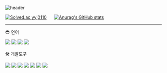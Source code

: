 ![header](https://capsule-render.vercel.app/api?type=rect&color=gradient&customColorList=20&height=150&section=header&text=Merry%20Berry&fontColor=ffffff&fontSize=50&fontAlignY=35&animation=fadeIn&desc=YoungJun%20Ryu!&descAlignY=70)

[![Solved.ac
yyj0110](http://mazassumnida.wtf/api/v2/generate_badge?boj=yyj0110)](https://solved.ac/yyj0110)&nbsp;&nbsp;&nbsp;&nbsp;&nbsp;
[![Anurag's GitHub stats](https://github-readme-stats.vercel.app/api?username=Merry-Berry&show_icons=true&theme=radical)](https://github.com/Merry-Berry/github-readme-stats)
<hr>

😎 언어   

<img src="https://img.shields.io/badge/C-A8B9CC?style=flat-square&logo=C&logoColor=white"/> <img src="https://img.shields.io/badge/C++-00599C?style=flat-square&logo=C%2B%2B&logoColor=white"/> <img src="https://img.shields.io/badge/Java-007396?style=flat-square&logo=Java&logoColor=white"/> <img src="https://img.shields.io/badge/Python-3776AB?style=flat-square&logo=Python&logoColor=white"/> 
<br>
<br>
🛠 개발도구   

<img src="https://img.shields.io/badge/Linux-FCC624?style=flat-square&logo=Linux&logoColor=white"/> <img src="https://img.shields.io/badge/Ubuntu-E95420?style=flat-square&logo=Ubuntu&logoColor=white"/> <img src="https://img.shields.io/badge/VisualStudio-5C2D91?style=flat-square&logo=Visual Studio&logoColor=white"/> <img src="https://img.shields.io/badge/VSCode-007ACC?style=flat-square&logo=Visual Studio Code&logoColor=white"/> <img src="https://img.shields.io/badge/Eclipse-2C2255?style=flat-square&logo=Eclipse&logoColor=white"/> <img src="https://img.shields.io/badge/Vim-019733?style=flat-square&logo=Vim&logoColor=white"/> <img src="https://img.shields.io/badge/VMware-607078?style=flat-square&logo=VMware&logoColor=white"/>
<br>
<br>

<!--
**Merry-Berry/Merry-Berry** is a ✨ _special_ ✨ repository because its `README.md` (this file) appears on your GitHub profile.

Here are some ideas to get you started:

- 🔭 I’m currently working on ...
- 🌱 I’m currently learning ...
- 👯 I’m looking to collaborate on ...
- 🤔 I’m looking for help with ...
- 💬 Ask me about ...
- 📫 How to reach me: ...
- 😄 Pronouns: ...
- ⚡ Fun fact: ...
-->
